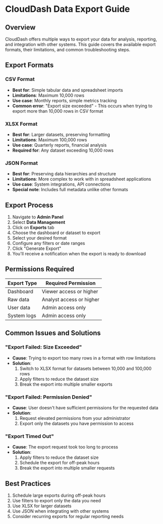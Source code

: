 # CloudDash Data Export Guide

## Overview
CloudDash offers multiple ways to export your data for analysis, reporting, and integration with other systems. This guide covers the available export formats, their limitations, and common troubleshooting steps.

## Export Formats

### CSV Format
- **Best for**: Simple tabular data and spreadsheet imports
- **Limitations**: Maximum 10,000 rows
- **Use case**: Monthly reports, simple metrics tracking
- **Common error**: "Export size exceeded" - This occurs when trying to export more than 10,000 rows in CSV format

### XLSX Format
- **Best for**: Larger datasets, preserving formatting
- **Limitations**: Maximum 100,000 rows
- **Use case**: Quarterly reports, financial analysis
- **Required for**: Any dataset exceeding 10,000 rows

### JSON Format
- **Best for**: Preserving data hierarchies and structure
- **Limitations**: More complex to work with in spreadsheet applications
- **Use case**: System integrations, API connections
- **Special note**: Includes full metadata unlike other formats

## Export Process

1. Navigate to **Admin Panel**
2. Select **Data Management**
3. Click on **Exports** tab
4. Choose the dashboard or dataset to export
5. Select your desired format
6. Configure any filters or date ranges
7. Click "Generate Export"
8. You'll receive a notification when the export is ready to download

## Permissions Required

| Export Type | Required Permission |
|-------------|---------------------|
| Dashboard | Viewer access or higher |
| Raw data | Analyst access or higher |
| User data | Admin access only |
| System logs | Admin access only |

## Common Issues and Solutions

### "Export Failed: Size Exceeded"
- **Cause**: Trying to export too many rows in a format with row limitations
- **Solution**: 
  1. Switch to XLSX format for datasets between 10,000 and 100,000 rows
  2. Apply filters to reduce the dataset size
  3. Break the export into multiple smaller exports

### "Export Failed: Permission Denied"
- **Cause**: User doesn't have sufficient permissions for the requested data
- **Solution**:
  1. Request elevated permissions from your administrator
  2. Export only the datasets you have permission to access

### "Export Timed Out"
- **Cause**: The export request took too long to process
- **Solution**:
  1. Apply filters to reduce the dataset size
  2. Schedule the export for off-peak hours
  3. Break the export into multiple smaller requests

## Best Practices

1. Schedule large exports during off-peak hours
2. Use filters to export only the data you need
3. Use XLSX for larger datasets
4. Use JSON when integrating with other systems
5. Consider recurring exports for regular reporting needs